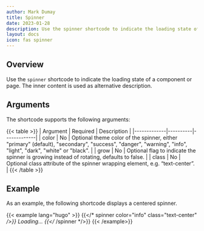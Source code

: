 ```yaml
---
author: Mark Dumay
title: Spinner
date: 2023-01-28
description: Use the spinner shortcode to indicate the loading state of a component or page.
layout: docs
icon: fas spinner
---
```


## Overview

Use the `spinner` shortcode to indicate the loading state of a component or page. The inner content is used as alternative description.

## Arguments

The shortcode supports the following arguments:

{{< table >}}
| Argument    | Required | Description |
|-------------|----------|-------------|
| color       | No  | Optional theme color of the spinner, either "primary" (default), "secondary", "success", "danger",  "warning", "info", "light", "dark", "white" or "black". |
| grow        | No  | Optional flag to indicate the spinner is growing instead of rotating, defaults to false. |
| class       | No  | Optional class attribute of the spinner wrapping element, e.g. “text-center”. |
{{< /table >}}

## Example

As an example, the following shortcode displays a centered spinner.

<!-- markdownlint-disable MD037 -->
{{< example lang="hugo" >}}
{{</* spinner color="info" class="text-center" */>}}
Loading...
{{</* /spinner */>}}
{{< /example>}}
<!-- markdownlint-enable MD037 -->
